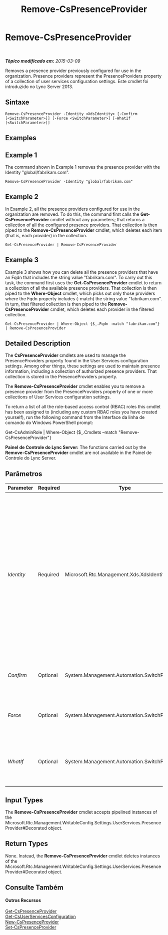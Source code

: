 ﻿---
title: Remove-CsPresenceProvider
TOCTitle: Remove-CsPresenceProvider
ms:assetid: 7e8b540e-484f-4003-8665-18e2b3974f33
ms:mtpsurl: https://technet.microsoft.com/pt-br/library/JJ205036(v=OCS.15)
ms:contentKeyID: 49307251
ms.date: 05/19/2016
mtps_version: v=OCS.15
ms.translationtype: HT
---

# Remove-CsPresenceProvider

 

_**Tópico modificado em:** 2015-03-09_

Removes a presence provider previously configured for use in the organization. Presence providers represent the PresenceProviders property of a collection of user services configuration settings. Este cmdlet foi introduzido no Lync Server 2013.

## Sintaxe

    Remove-CsPresenceProvider -Identity <XdsIdentity> [-Confirm [<SwitchParameter>]] [-Force <SwitchParameter>] [-WhatIf [<SwitchParameter>]]

## Examples

## Example 1

The command shown in Example 1 removes the presence provider with the Identity "global/fabrikam.com".

    Remove-CsPresenceProvider -Identity "global/fabrikam.com"

## Example 2

In Example 2, all the presence providers configured for use in the organization are removed. To do this, the command first calls the **Get-CsPresenceProvider** cmdlet without any parameters; that returns a collection of all the configured presence providers. That collection is then piped to the **Remove-CsPresenceProvider** cmdlet, which deletes each item (that is, each provider) in the collection.

    Get-CsPresenceProvider | Remove-CsPresenceProvider

## Example 3

Example 3 shows how you can delete all the presence providers that have an Fqdn that includes the string value "fabrikam.com". To carry out this task, the command first uses the **Get-CsPresenceProvider** cmdlet to return a collection of all the available presence providers. That collection is then piped to the **Where-Object** cmdlet, which picks out only those providers where the Fqdn property includes (-match) the string value "fabrikam.com". In turn, that filtered collection is then piped to the **Remove-CsPresenceProvider** cmdlet, which deletes each provider in the filtered collection.

    Get-CsPresenceProvider | Where-Object {$_.Fqdn -match "fabrikam.com"} | Remove-CsPresenceProvider

## Detailed Description

The **CsPresenceProvider** cmdlets are used to manage the PresenceProviders property found in the User Services configuration settings. Among other things, these settings are used to maintain presence information, including a collection of authorized presence providers. That collection is stored in the PresenceProviders property.

The **Remove-CsPresenceProvider** cmdlet enables you to remove a presence provider from the PresenceProviders property of one or more collections of User Services configuration settings.

To return a list of all the role-based access control (RBAC) roles this cmdlet has been assigned to (including any custom RBAC roles you have created yourself), run the following command from the Interface da linha de comando do Windows PowerShell prompt:

Get-CsAdminRole | Where-Object {$\_.Cmdlets –match "Remove-CsPresenceProvider"}

**Painel de Controle do Lync Server:** The functions carried out by the **Remove-CsPresenceProvider** cmdlet are not available in the Painel de Controle do Lync Server.

## Parâmetros


<table>
<colgroup>
<col style="width: 25%" />
<col style="width: 25%" />
<col style="width: 25%" />
<col style="width: 25%" />
</colgroup>
<thead>
<tr class="header">
<th>Parameter</th>
<th>Required</th>
<th>Type</th>
<th>Description</th>
</tr>
</thead>
<tbody>
<tr class="odd">
<td><p><em>Identity</em></p></td>
<td><p>Required</p></td>
<td><p>Microsoft.Rtc.Management.Xds.XdsIdentity</p></td>
<td><p>Unique identifier of the presence provider to be removed. To remove a single provider, use the actual Identity of the provider, which includes both the scope and the provider Fqdn:</p>
<p>-Identity &quot;global/fabrikam.com&quot;</p>
<p>To remove all the presence providers configured at a particular scope, simply use the scope as the Identity. This syntax removes all the providers configured at the global scope:</p>
<p>-Identity &quot;global&quot;</p></td>
</tr>
<tr class="even">
<td><p><em>Confirm</em></p></td>
<td><p>Optional</p></td>
<td><p>System.Management.Automation.SwitchParameter</p></td>
<td><p>Prompts you for confirmation before executing the command.</p></td>
</tr>
<tr class="odd">
<td><p><em>Force</em></p></td>
<td><p>Optional</p></td>
<td><p>System.Management.Automation.SwitchParameter</p></td>
<td><p>Suppresses the display of any non-fatal error message that might occur when running the command.</p></td>
</tr>
<tr class="even">
<td><p><em>WhatIf</em></p></td>
<td><p>Optional</p></td>
<td><p>System.Management.Automation.SwitchParameter</p></td>
<td><p>Describes what would happen if you executed the command without actually executing the command.</p></td>
</tr>
</tbody>
</table>


## Input Types

The **Remove-CsPresenceProvider** cmdlet accepts pipelined instances of the Microsoft.Rtc.Management.WritableConfig.Settings.UserServices.PresenceProvider\#Decorated object.

## Return Types

None. Instead, the **Remove-CsPresenceProvider** cmdlet deletes instances of the Microsoft.Rtc.Management.WritableConfig.Settings.UserServices.PresenceProvider\#Decorated object.

## Consulte Também

#### Outros Recursos

[Get-CsPresenceProvider](get-cspresenceprovider.md)  
[Get-CsUserServicesConfiguration](get-csuserservicesconfiguration.md)  
[New-CsPresenceProvider](new-cspresenceprovider.md)  
[Set-CsPresenceProvider](set-cspresenceprovider.md)

